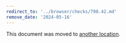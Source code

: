 ```yaml
---
redirect_to: '../browser/checks/798.42.md'
remove_date: '2024-05-16'
---
```


This document was moved to [another location](../browser/checks/798.42.md).

<!-- This redirect file can be deleted after 2024-05-16. -->
<!-- Redirects that point to other docs in the same project expire in three months. -->
<!-- Redirects that point to docs in a different project or site (for example, link is not relative and starts with `https:`) expire in one year. -->
<!-- Before deletion, see: https://docs.gitlab.com/ee/development/documentation/redirects.html -->
